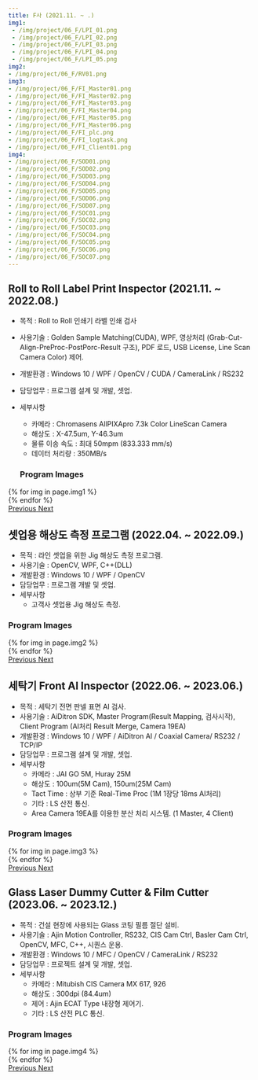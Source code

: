 ```yaml
---
title: F사 (2021.11. ~ .)
img1:
 - /img/project/06_F/LPI_01.png
 - /img/project/06_F/LPI_02.png
 - /img/project/06_F/LPI_03.png
 - /img/project/06_F/LPI_04.png
 - /img/project/06_F/LPI_05.png
img2:
- /img/project/06_F/RV01.png
img3:
- /img/project/06_F/FI_Master01.png
- /img/project/06_F/FI_Master02.png
- /img/project/06_F/FI_Master03.png
- /img/project/06_F/FI_Master04.png
- /img/project/06_F/FI_Master05.png
- /img/project/06_F/FI_Master06.png
- /img/project/06_F/FI_plc.png
- /img/project/06_F/FI_logtask.png
- /img/project/06_F/FI_Client01.png
img4:
- /img/project/06_F/SOD01.png
- /img/project/06_F/SOD02.png
- /img/project/06_F/SOD03.png
- /img/project/06_F/SOD04.png
- /img/project/06_F/SOD05.png
- /img/project/06_F/SOD06.png
- /img/project/06_F/SOD07.png
- /img/project/06_F/SOC01.png
- /img/project/06_F/SOC02.png
- /img/project/06_F/SOC03.png
- /img/project/06_F/SOC04.png
- /img/project/06_F/SOC05.png
- /img/project/06_F/SOC06.png
- /img/project/06_F/SOC07.png
---
```

## Roll to Roll Label Print Inspector (2021.11. ~ 2022.08.)
- 목적 : Roll to Roll 인쇄기 라벨 인쇄 검사
- 사용기술 : Golden Sample Matching(CUDA), WPF, 영상처리 (Grab-Cut-Align-PreProc-PostPorc-Result 구조), PDF 로드, USB License, Line Scan Camera Color) 제어.
- 개발환경 : Windows 10 / WPF / OpenCV / CUDA / CameraLink / RS232
- 담당업무 : 프로그램 설계 및 개발, 셋업.
- 세부사항
  - 카메라 : Chromasens AllPIXApro 7.3k Color LineScan Camera
  - 해상도 : X-47.5um, Y-46.3um
  - 물류 이송 속도 : 최대 50mpm (833.333 mm/s)
  - 데이터 처리량 : 350MB/s
  
  ### Program Images

<div id="carouselExampleControls1" class="carousel slide mb-4" data-ride="carousel">
    <div class="carousel-inner">
        {% for img in page.img1 %}
            <div class="carousel-item {% if forloop.first %}active{% endif %}">
                <img src="{{ img }}" class="d-block w-100" alt="" onclick="window.open(this.src)">
            </div>
        {% endfor %}
    </div>
    <a class="carousel-control-prev" href="#carouselExampleControls1" role="button" data-slide="prev">
        <span class="carousel-control-prev-icon" aria-hidden="true"></span>
        <span class="sr-only">Previous</span>
    </a>
    <a class="carousel-control-next" href="#carouselExampleControls1" role="button" data-slide="next">
        <span class="carousel-control-next-icon" aria-hidden="true"></span>
        <span class="sr-only">Next</span>
    </a>
</div>

## 셋업용 해상도 측정 프로그램 (2022.04. ~ 2022.09.)
- 목적 : 라인 셋업을 위한 Jig 해상도 측정 프로그램.
- 사용기술 : OpenCV, WPF, C++(DLL)
- 개발환경 : Windows 10 / WPF / OpenCV
- 담당업무 : 프로그램 개발 및 셋업.
- 세부사항
  - 고객사 셋업용 Jig 해상도 측정.

### Program Images

<div id="carouselExampleControls2" class="carousel slide mb-4" data-ride="carousel">
    <div class="carousel-inner">
        {% for img in page.img2 %}
            <div class="carousel-item {% if forloop.first %}active{% endif %}">
                <img src="{{ img }}" class="d-block w-100" alt="" onclick="window.open(this.src)">
            </div>
        {% endfor %}
    </div>
    <a class="carousel-control-prev" href="#carouselExampleControls2" role="button" data-slide="prev">
        <span class="carousel-control-prev-icon" aria-hidden="true"></span>
        <span class="sr-only">Previous</span>
    </a>
    <a class="carousel-control-next" href="#carouselExampleControls2" role="button" data-slide="next">
        <span class="carousel-control-next-icon" aria-hidden="true"></span>
        <span class="sr-only">Next</span>
    </a>
</div>


## 세탁기 Front AI Inspector (2022.06. ~ 2023.06.)
- 목적 : 세탁기 전면 판넬 표면 AI 검사.
- 사용기술 : AiDitron SDK, Master Program(Result Mapping, 검사시작), Client Program (AI처리 Result Merge, Camera 19EA)
- 개발환경 : Windows 10 / WPF / AiDitron AI / Coaxial Camera/ RS232 / TCP/IP
- 담당업무 : 프로그램 설계 및 개발, 셋업.
- 세부사항
  - 카메라 : JAI GO 5M, Huray 25M
  - 해상도 : 100um(5M Cam), 150um(25M Cam)
  - Tact Time : 상부 기준 Real-Time Proc (1M 1장당 18ms AI처리)
  - 기타 : LS 산전 통신.
  - Area Camera 19EA를 이용한 분산 처리 시스템. (1 Master, 4 Client)

### Program Images

<div id="carouselExampleControls3" class="carousel slide mb-4" data-ride="carousel">
    <div class="carousel-inner">
        {% for img in page.img3 %}
            <div class="carousel-item {% if forloop.first %}active{% endif %}">
                <img src="{{ img }}" class="d-block w-100" alt="" onclick="window.open(this.src)">
            </div>
        {% endfor %}
    </div>
    <a class="carousel-control-prev" href="#carouselExampleControls3" role="button" data-slide="prev">
        <span class="carousel-control-prev-icon" aria-hidden="true"></span>
        <span class="sr-only">Previous</span>
    </a>
    <a class="carousel-control-next" href="#carouselExampleControls3" role="button" data-slide="next">
        <span class="carousel-control-next-icon" aria-hidden="true"></span>
        <span class="sr-only">Next</span>
    </a>
</div>


## Glass Laser Dummy Cutter & Film Cutter (2023.06. ~ 2023.12.)
- 목적 : 건설 현장에 사용되는 Glass 코팅 필름 절단 설비.
- 사용기술 : Ajin Motion Controller, RS232, CIS Cam Ctrl, Basler Cam Ctrl, OpenCV, MFC, C++, 시퀀스 운용.
- 개발환경 : Windows 10 / MFC / OpenCV / CameraLink / RS232
- 담당업무 : 프로젝트 설계 및 개발, 셋업.
- 세부사항
  - 카메라 : Mitubish CIS Camera MX 617, 926
  - 해상도 : 300dpi (84.4um)
  - 제어 : Ajin ECAT Type 내장형 제어기.
  - 기타 : LS 산전 PLC 통신.

### Program Images

<div id="carouselExampleControls4" class="carousel slide mb-4" data-ride="carousel">
    <div class="carousel-inner">
        {% for img in page.img4 %}
            <div class="carousel-item {% if forloop.first %}active{% endif %}">
                <img src="{{ img }}" class="d-block w-100" alt="" onclick="window.open(this.src)">
            </div>
        {% endfor %}
    </div>
    <a class="carousel-control-prev" href="#carouselExampleControls4" role="button" data-slide="prev">
        <span class="carousel-control-prev-icon" aria-hidden="true"></span>
        <span class="sr-only">Previous</span>
    </a>
    <a class="carousel-control-next" href="#carouselExampleControls4" role="button" data-slide="next">
        <span class="carousel-control-next-icon" aria-hidden="true"></span>
        <span class="sr-only">Next</span>
    </a>
</div>
